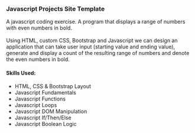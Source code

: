 ### Javascript Projects Site Template

A javascript coding exercise. A program that displays a range of numbers with even numbers in bold.<br><br>
Using HTML, custom CSS, Bootstrap and Javascript we can design an application that can take user input (starting value and ending value), generate and display a count of the resulting range of numbers and denote the even numbers in <span class="fw-bold">bold</span>.<br>

#### Skills Used:
* HTML, CSS & Bootstrap Layout
* Javascript Fundamentals
* Javascript Functions
* Javascript Loops
* Javascript DOM Manipulation
* Javascript If/Then/Else
* Javascript Boolean Logic
